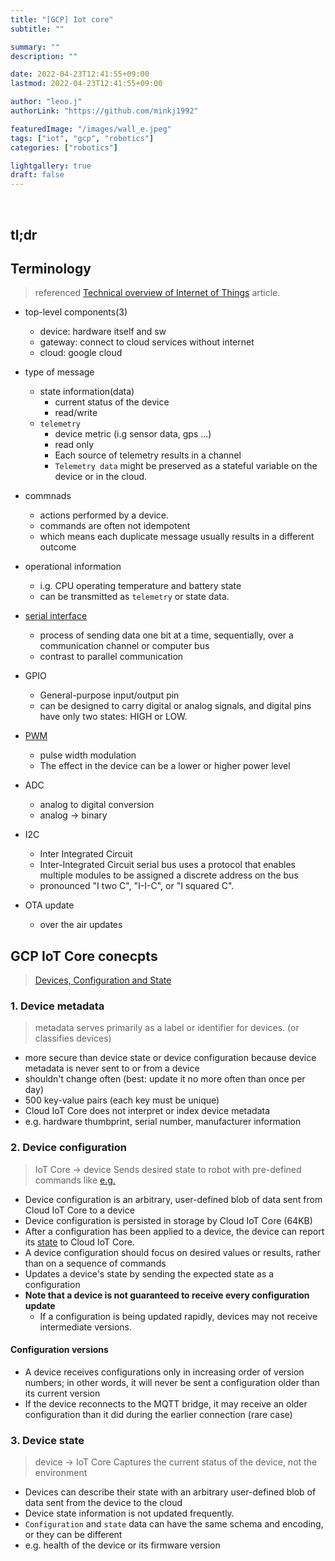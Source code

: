 ```yaml
---
title: "[GCP] Iot core"
subtitle: ""

summary: ""
description: ""

date: 2022-04-23T12:41:55+09:00
lastmod: 2022-04-23T12:41:55+09:00

author: "leoo.j"
authorLink: "https://github.com/minkj1992"

featuredImage: "/images/wall_e.jpeg"
tags: ["iot", "gcp", "robotics"]
categories: ["robotics"]

lightgallery: true
draft: false
---
```




<!--more-->
<br />

## tl;dr

## Terminology
> referenced [Technical overview of Internet of Things](https://cloud.google.com/architecture/iot-overview) article.


- top-level components(3)

  - device: hardware itself and sw
  - gateway: connect to cloud services without internet
  - cloud: google cloud

- type of message

  - state information(data)
    - current status of the device
    - read/write
  - `telemetry`
    - device metric (i.g sensor data, gps ...)
    - read only
    - Each source of telemetry results in a channel
    - `Telemetry data` might be preserved as a stateful variable on the device or in the cloud.

- commnads

  - actions performed by a device.
  - commands are often not idempotent
  - which means each duplicate message usually results in a different outcome

- operational information
  - i.g. CPU operating temperature and battery state
  - can be transmitted as `telemetry` or state data.
- [serial interface](https://en.wikipedia.org/wiki/Serial_communication)
  - process of sending data one bit at a time, sequentially, over a communication channel or computer bus
  - contrast to parallel communication
- GPIO
  - General-purpose input/output pin
  - can be designed to carry digital or analog signals, and digital pins have only two states: HIGH or LOW.
- [PWM](https://en.wikipedia.org/wiki/Pulse-width_modulation)
  - pulse width modulation
  - The effect in the device can be a lower or higher power level
- ADC
  - analog to digital conversion
  - analog -> binary
- I2C
  - Inter Integrated Circuit
  - Inter-Integrated Circuit serial bus uses a protocol that enables multiple modules to be assigned a discrete address on the bus
  - pronounced "I two C", "I-I-C", or "I squared C".
- OTA update
  - over the air updates

## GCP IoT Core conecpts
> [Devices, Configuration and State](https://cloud.google.com/iot/docs/concepts/devices)

### 1. Device metadata
> metadata serves primarily as a label or identifier for devices. (or classifies devices)

- more secure than device state or device configuration because device metadata is never sent to or from a device
- shouldn't change often (best: update it no more often than once per day)
- 500 key-value pairs (each key must be unique)
- Cloud IoT Core does not interpret or index device metadata
- e.g. hardware thumbprint, serial number, manufacturer information

### 2. Device configuration
> IoT Core → device
> Sends desired state to robot with pre-defined commands like [e.g.](https://cloud.google.com/iot/docs/concepts/devices#structuring_configuration_data)

- Device configuration is an arbitrary, user-defined blob of data sent from Cloud IoT Core to a device
- Device configuration is persisted in storage by Cloud IoT Core (64KB)
- After a configuration has been applied to a device, the device can report its [state](https://cloud.google.com/iot/docs/how-tos/config/getting-state) to Cloud IoT Core.
- A device configuration should focus on desired values or results, rather than on a sequence of commands
- Updates a device's state by sending the expected state as a configuration
- **Note that a device is not guaranteed to receive every configuration update**
  - If a configuration is being updated rapidly, devices may not receive intermediate versions.

#### Configuration versions

- A device receives configurations only in increasing order of version numbers; in other words, it will never be sent a configuration older than its current version
- If the device reconnects to the MQTT bridge, it may receive an older configuration than it did during the earlier connection (rare case)

### 3. Device state
> device → IoT Core
> Captures the current status of the device, not the environment

- Devices can describe their state with an arbitrary user-defined blob of data sent from the device to the cloud
- Device state information is not updated frequently.
- `Configuration` and `state` data can have the same schema and encoding, or they can be different
- e.g. health of the device or its firmware version